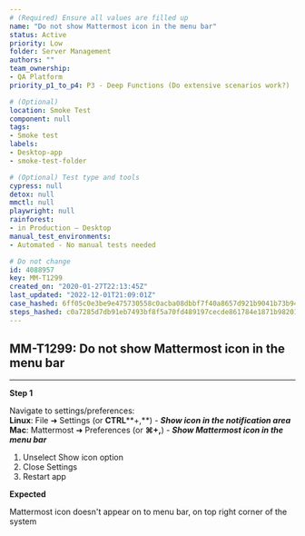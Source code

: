 ```yaml
---
# (Required) Ensure all values are filled up
name: "Do not show Mattermost icon in the menu bar"
status: Active
priority: Low
folder: Server Management
authors: ""
team_ownership: 
- QA Platform
priority_p1_to_p4: P3 - Deep Functions (Do extensive scenarios work?)

# (Optional)
location: Smoke Test
component: null
tags: 
- Smoke test
labels: 
- Desktop-app
- smoke-test-folder

# (Optional) Test type and tools
cypress: null
detox: null
mmctl: null
playwright: null
rainforest: 
- in Production — Desktop
manual_test_environments: 
- Automated - No manual tests needed

# Do not change
id: 4088957
key: MM-T1299
created_on: "2020-01-27T22:13:45Z"
last_updated: "2022-12-01T21:09:01Z"
case_hashed: 6ff05c0e3be9e475730558c0acba08dbbf7f40a8657d921b9041b73b94c5831c37feadd3bc3631704069bbe1084daef8
steps_hashed: c0a7285d7db91eb7493bf8f5a70fd489197cecde861784e1871b98201e964b392edfa2f867efff872516bbaf3299067c
---
```


<!-- (Auto-generated) Based on frontmatter's "key" and "name" -->

## MM-T1299: Do not show Mattermost icon in the menu bar

---

**Step 1**

Navigate to settings/preferences:\
**Linux**: File ➜ Settings (or **CTRL**\*\*+,\*\*) - **_Show icon in the notification area_**\
**Mac**: Mattermost ➜ Preferences (or **⌘+,**) - **_Show Mattermost icon in the menu bar_**

1. Unselect Show icon option
2. Close Settings
3. Restart app

**Expected**

Mattermost icon doesn't appear on to menu bar, on top right corner of the system
